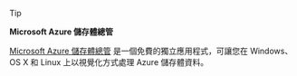 > [!TIP]
> **Microsoft Azure 儲存體總管**
> 
> [Microsoft Azure 儲存體總管](../articles/vs-azure-tools-storage-manage-with-storage-explorer.md) 是一個免費的獨立應用程式，可讓您在 Windows、OS X 和 Linux 上以視覺化方式處理 Azure 儲存體資料。
> 
> 



<!--HONumber=Nov16_HO2-->


